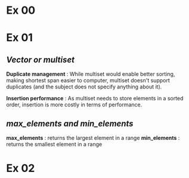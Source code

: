 # **Ex 00**

# **Ex 01**




## *Vector or multiset*

**Duplicate management** : While multiset would enable better sorting, making shortest span easier to computer, multiset doesn't support duplicates (and the subject does not specify anything about it).

**Insertion performance** : As multiset needs to store elements in a sorted order, insertion is more costly in terms of performance.

## *max_elements and min_elements*

**max_elements** : returns the largest element in a range
**min_elements** : returns the smallest element in a range

# **Ex 02**
